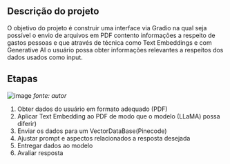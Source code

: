 ## Descrição do projeto

O objetivo do projeto é construir uma interface via Gradio na qual seja possível o envio de arquivos em PDF contento informações a respeito de gastos pessoas e que através de técnica como Text Embeddings e com Generative AI o usuário possa obter informações relevantes a respeitos dos dados usados como input.

## Etapas
![image](https://github.com/CllsPy/Generative_AI/assets/96326019/920681bf-d869-4db2-aea6-a14b94ba0c8b)
*fonte: autor*

1. Obter dados do usuário em formato adequado (PDF)
2. Aplicar Text Embedding ao PDF de modo que o modelo (LLaMA) possa diferir)
3. Enviar os dados para um VectorDataBase(Pinecode)
4. Ajustar prompt e aspectos relacionados a resposta desejada
5. Entregar dados ao modelo
6. Avaliar resposta
